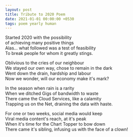 ```yaml
---
layout: post
title: Tribute to 2020 Poem
date: 2021-01-01 00:00:00 +0530
tags: poem yearly human
---
```


Started 2020 with the possibility  
of achieving many positive things  
Alas... what followed was a test of feasibility  
To break people for whom it greatly stings.  
<!--more-->
Oblivious to the cries of our neighbour  
We stayed our own way, chose to remain in the dark  
Went down the drain, hardship and labour  
Now we wonder, will our economy make it's mark?  

In the season when rain is a rarity  
When we ditched Gigs of bandwidth to waste  
There came the Cloud Services, like a calamity  
Trapping us on the Net, draining the data with haste.  

For one or two weeks, social media would keep  
Viral media content's reach, at it's peak  
When it's time for the Chart Topper to bow down  
There came it's sibling, infusing us with the face of a clown!  